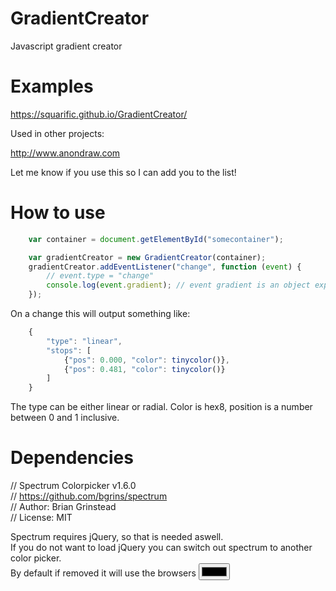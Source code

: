 # GradientCreator
Javascript gradient creator

# Examples

https://squarific.github.io/GradientCreator/

Used in other projects:

http://www.anondraw.com

Let me know if you use this so I can add you to the list!

# How to use

```javascript
	var container = document.getElementById("somecontainer");

	var gradientCreator = new GradientCreator(container);
	gradientCreator.addEventListener("change", function (event) {
		// event.type = "change"
		console.log(event.gradient); // event gradient is an object explained below
	});
```

On a change this will output something like:

```javascript
	{
		"type": "linear",	
		"stops": [
			{"pos": 0.000, "color": tinycolor()},
			{"pos": 0.481, "color": tinycolor()}
		]
	}
```

The type can be either linear or radial.
Color is hex8, position is a number between 0 and 1 inclusive.

# Dependencies

// Spectrum Colorpicker v1.6.0    
// https://github.com/bgrins/spectrum    
// Author: Brian Grinstead    
// License: MIT

Spectrum requires jQuery, so that is needed aswell.    
If you do not want to load jQuery you can switch out spectrum to another color picker.    
By default if removed it will use the browsers <input type="color" />